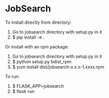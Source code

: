 # JobSearch
To install directly from directory:
1. Go to jobsearch directory with setup.py in it
2. $ pip install -e .

Or install with an rpm package:
1. Go to jobsearch directory with setup.py in it
2. $ python setup.py bdist_rpm
3. $ yum install dist/jobsearch-x.x.x-1.xxxx.rpm

To run:
1. $ FLASK_APP=jobsearch
2. $ flask run
